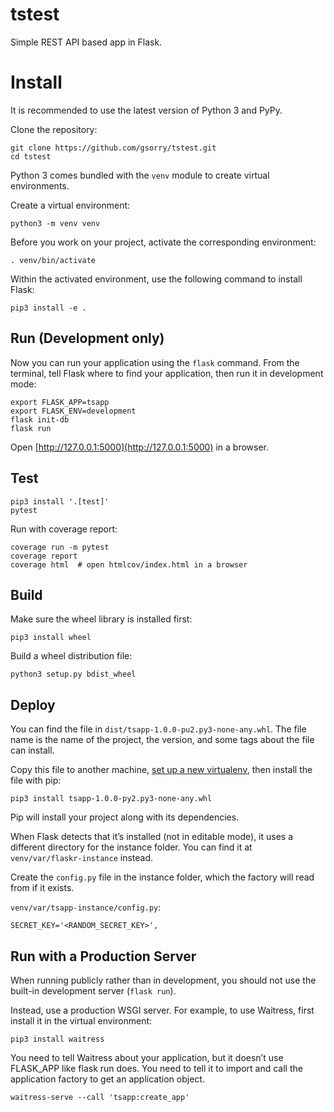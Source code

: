 # tstest

Simple REST API based app in Flask.

# Install

It is recommended to use the latest version of Python 3 and PyPy.

Clone the repository:
```shell script
git clone https://github.com/gsorry/tstest.git
cd tstest
```


Python 3 comes bundled with the `venv` module to create virtual environments.

Create a virtual environment:
```shell script
python3 -m venv venv
```

Before you work on your project, activate the corresponding environment:
```shell script
. venv/bin/activate
```

Within the activated environment, use the following command to install Flask:
```shell script
pip3 install -e .
```

## Run (Development only)

Now you can run your application using the `flask` command.
From the terminal, tell Flask where to find your application, then run it in development mode:
```shell script
export FLASK_APP=tsapp
export FLASK_ENV=development
flask init-db
flask run
```
Open [http://127.0.0.1:5000](http://127.0.0.1:5000) in a browser.

## Test

```shell script
pip3 install '.[test]'
pytest
```

Run with coverage report:
```shell script
coverage run -m pytest
coverage report
coverage html  # open htmlcov/index.html in a browser
```

## Build

Make sure the wheel library is installed first:
```shell script
pip3 install wheel
```

Build a wheel distribution file:
```shell script
python3 setup.py bdist_wheel
```

## Deploy

You can find the file in `dist/tsapp-1.0.0-pu2.py3-none-any.whl`.
The file name is the name of the project, the version, and some tags about the file can install.

Copy this file to another machine,
[set up a new virtualenv](https://flask.palletsprojects.com/en/1.1.x/installation/#install-create-env),
then install the file with pip:
```shell script
pip3 install tsapp-1.0.0-py2.py3-none-any.whl
```

Pip will install your project along with its dependencies.

When Flask detects that it’s installed (not in editable mode),
it uses a different directory for the instance folder.
You can find it at `venv/var/flaskr-instance` instead.

Create the `config.py` file in the instance folder, which the factory will read from if it exists.

`venv/var/tsapp-instance/config.py`:
```
SECRET_KEY='<RANDOM_SECRET_KEY>',
```

## Run with a Production Server

When running publicly rather than in development,
you should not use the built-in development server (`flask run`).

Instead, use a production WSGI server.
For example, to use Waitress, first install it in the virtual environment:
```shell script
pip3 install waitress
```

You need to tell Waitress about your application, but it doesn’t use FLASK_APP like flask run does.
You need to tell it to import and call the application factory to get an application object.

```shell script
waitress-serve --call 'tsapp:create_app'
```
